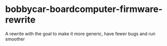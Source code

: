 # bobbycar-boardcomputer-firmware-rewrite
A rewrite with the goal to make it more generic, have fewer bugs and run smoother
